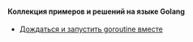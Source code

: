 #### Коллекция примеров и решений на языке Golang
* [Дождаться и запустить goroutine вместе](run-goroutine-together.go) 